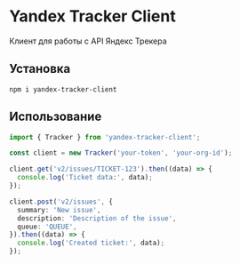 # Yandex Tracker Client
Клиент для работы с API Яндекс Трекера
## Установка
```shell
npm i yandex-tracker-client
```

## Использование
```typescript
import { Tracker } from 'yandex-tracker-client';

const client = new Tracker('your-token', 'your-org-id');

client.get('v2/issues/TICKET-123').then((data) => {
  console.log('Ticket data:', data);
});

client.post('v2/issues', {
  summary: 'New issue',
  description: 'Description of the issue',
  queue: 'QUEUE',
}).then((data) => {
  console.log('Created ticket:', data);
});

```